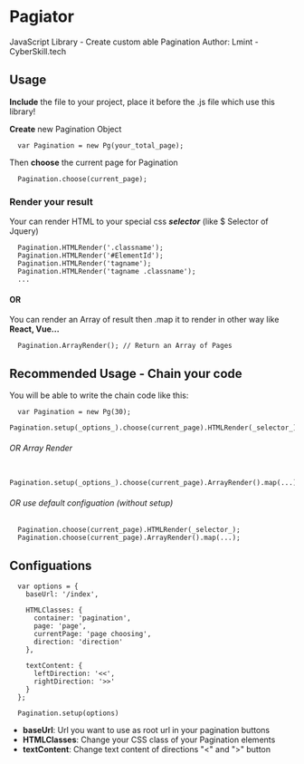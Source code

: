 # Pagiator
JavaScript Library - Create custom able Pagination
Author: Lmint - CyberSkill.tech

## Usage

**Include** the file to your project, place it before the .js file which use this library!

**Create** new Pagination Object

```
  var Pagination = new Pg(your_total_page);
```

Then **choose** the current page for Pagination

```
  Pagination.choose(current_page);
```

### Render your result

Your can render HTML to your special css _**selector**_ (like $ Selector of Jquery)

```
  Pagination.HTMLRender('.classname');
  Pagination.HTMLRender('#ElementId');
  Pagination.HTMLRender('tagname');
  Pagination.HTMLRender('tagname .classname');
  ...
```

#### OR

You can render an Array of result then .map it to render in other way like **React, Vue...**

```
  Pagination.ArrayRender(); // Return an Array of Pages
```

## Recommended Usage - Chain your code

You will be able to write the chain code like this:

```
  var Pagination = new Pg(30);
  Pagination.setup(_options_).choose(current_page).HTMLRender(_selector_);
```
  
###### OR Array Render
  
```
  Pagination.setup(_options_).choose(current_page).ArrayRender().map(...);
```

###### OR use default configuation (without setup)

```
  Pagination.choose(current_page).HTMLRender(_selector_);
  Pagination.choose(current_page).ArrayRender().map(...);
```

## Configuations

```
  var options = {
    baseUrl: '/index',
    
    HTMLClasses: {
      container: 'pagination',
      page: 'page',
      currentPage: 'page choosing',
      direction: 'direction'
    },
    
    textContent: {
      leftDirection: '<<',
      rightDirection: '>>'
    }
  };
  
  Pagination.setup(options)
```

- **baseUrl**: Url you want to use as root url in your pagination buttons
- **HTMLClasses**: Change your CSS class of your Pagination elements
- **textContent**: Change text content of directions "<" and ">" button
